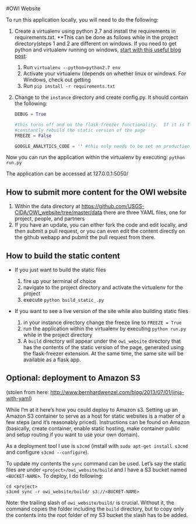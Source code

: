 
#OWI Website






To run this application locally, you will need to do the following:

1. Create a virtualenv using python 2.7 and install the requirements in requirements.txt. 
**This can be done as follows while in the project directory(steps 1 and 2 are different on windows.  If you need to get python and virtualenv running on windows, [start with this useful blog post](http://www.tylerbutler.com/2012/05/how-to-install-python-pip-and-virtualenv-on-windows-with-powershell/):
    1. Run `virtualenv --python=python2.7 env`
    2. Activate your virtualenv (depends on whether linux or windows.  For Windows, check out getting 
    3. Run `pip install -r requirements.txt`
2. Change to the `instance` directory and create config.py. It should contain the following:
	
	```python
	DEBUG = True
	
	#this turns off and on the flask-freezer functionality.  If it is True, flask-freezer will 
	#constantly rebuild the static version of the page 
	FREEZE = False
	
	GOOGLE_ANALYTICS_CODE = '' #this only needs to be set on production
	
	```

Now you can run the application within the virtualenv by executing:
`python run.py`

The application can be accessed at 127.0.0.1:5050/

## How to submit more content for the OWI website

1. Within the data directory at https://github.com/USGS-CIDA/OWI_website/tree/master/data there are three YAML files, one for project, people, and partners
2. If you have an update, you can either fork the code and edit locally, and then submit a pull request, or you can even edit the content directly on the github webapp and pubmit the pull request from there.


## How to build the static content

  * If you just want to build the static files
    1. fire up your terminal of choice
    2. navigate to the project directory and activate the virtualenv for the project
    3. execute `python build_static_.py`

  * If you want to see a live version of the site while also building static files
    1. in your instance directory change the freeze line to `FREEZE = True`
    2. run the application within the virtualenv by executing `python run.py` while in the project directory
    3. A `build` directory will appear under the `owi_website` directory that has the contents of the static version of the page, generated using the flask-freezer extension.  At the same time, the same site will be available as a flask app.


## Optional: deployment to Amazon S3
(stolen from here: http://www.bernhardwenzel.com/blog/2013/07/01/jinja-with-yaml)

While I’m at it here’s how you could deploy to Amazon s3. Setting up an Amazon S3 container to serve as a host for static websites is a matter of a few steps (and it’s reasonably priced). Instructions can be found on Amazon (basically, create container, enable static hosting, make container public and setup routing if you want to use your own domain).

As a deployment tool I use is `s3cmd` (install with `sudo apt-get install s3cmd` and configure `s3cmd --configure`).

To update my contents the `sync` command can be used. Let’s say the static files are under `<project>/owi_website/build` and I have a S3 bucket named `<BUCKET-NAME>`. To deploy, I do following:

```
cd <project>
s3cmd sync -r owi_website/build/ s3://<BUCKET-NAME>

```

Note: the trailing slash of `owi_website/build/` is crucial. Without it, the command copies the folder including the `build` directory, but to copy only the contents into the root folder of my S3 bucket the slash has to be added.